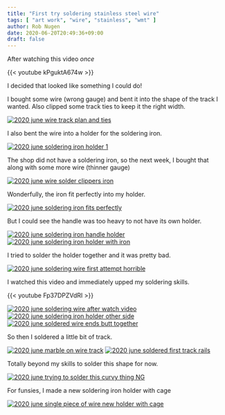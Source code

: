 ```yaml
---
title: "First try soldering stainless steel wire"
tags: [ "art work", "wire", "stainless", "wmt" ]
author: Rob Nugen
date: 2020-06-20T20:49:36+09:00
draft: false
---
```


After watching this video *once*

{{< youtube kPguktA674w >}}

I decided that looked like something I could do!

I bought some wire (wrong gauge) and bent it into the shape of the
track I wanted.  Also clipped some track ties to keep it the right width.

[![2020 june wire track plan and ties](//b.robnugen.com/art/wire/hello_world/thumbs/2020_june_wire_track_plan_and_ties.jpg)](//b.robnugen.com/art/wire/hello_world/2020_june_wire_track_plan_and_ties.jpg)

I also bent the wire into a holder for the soldering iron.

[![2020 june soldering iron holder 1](//b.robnugen.com/art/wire/hello_world/thumbs/2020_june_soldering_iron_holder_1.jpg)](//b.robnugen.com/art/wire/hello_world/2020_june_soldering_iron_holder_1.jpg)

The shop did not have a soldering iron, so the next week, I bought
that along with some more wire (thinner gauge)

[![2020 june wire solder clippers iron](//b.robnugen.com/art/wire/hello_world/thumbs/2020_june_wire_solder_clippers_iron.jpg)](//b.robnugen.com/art/wire/hello_world/2020_june_wire_solder_clippers_iron.jpg)

Wonderfully, the iron fit perfectly into my holder.

[![2020 june soldering iron fits perfectly](//b.robnugen.com/art/wire/hello_world/thumbs/2020_june_soldering_iron_fits_perfectly.jpg)](//b.robnugen.com/art/wire/hello_world/2020_june_soldering_iron_fits_perfectly.jpg)

But I could see the handle was too heavy to not have its own holder.

[![2020 june soldering iron handle holder](//b.robnugen.com/art/wire/hello_world/thumbs/2020_june_soldering_iron_handle_holder.jpg)](//b.robnugen.com/art/wire/hello_world/2020_june_soldering_iron_handle_holder.jpg)
[![2020 june soldering iron holder with iron](//b.robnugen.com/art/wire/hello_world/thumbs/2020_june_soldering_iron_holder_with_iron.jpg)](//b.robnugen.com/art/wire/hello_world/2020_june_soldering_iron_holder_with_iron.jpg)

I tried to solder the holder together and it was pretty bad.

[![2020 june soldering wire first attempt horrible](//b.robnugen.com/art/wire/hello_world/thumbs/2020_june_soldering_wire_first_attempt_horrible.jpg)](//b.robnugen.com/art/wire/hello_world/2020_june_soldering_wire_first_attempt_horrible.jpg)

I watched this video and immediately upped my soldering skills.

{{< youtube Fp37DPZVdRI >}}

[![2020 june soldering wire after watch video](//b.robnugen.com/art/wire/hello_world/thumbs/2020_june_soldering_wire_after_watch_video.jpg)](//b.robnugen.com/art/wire/hello_world/2020_june_soldering_wire_after_watch_video.jpg)
[![2020 june soldering iron holder other side](//b.robnugen.com/art/wire/hello_world/thumbs/2020_june_soldering_iron_holder_other_side.jpg)](//b.robnugen.com/art/wire/hello_world/2020_june_soldering_iron_holder_other_side.jpg)
[![2020 june soldered wire ends butt together](//b.robnugen.com/art/wire/hello_world/thumbs/2020_june_soldered_wire_ends_butt_together.jpg)](//b.robnugen.com/art/wire/hello_world/2020_june_soldered_wire_ends_butt_together.jpg)


So then I soldered a little bit of track.

[![2020 june marble on wire track](//b.robnugen.com/art/wire/hello_world/thumbs/2020_june_marble_on_wire_track.jpg)](//b.robnugen.com/art/wire/hello_world/2020_june_marble_on_wire_track.jpg)
[![2020 june soldered first track rails](//b.robnugen.com/art/wire/hello_world/thumbs/2020_june_soldered_first_track_rails.jpg)](//b.robnugen.com/art/wire/hello_world/2020_june_soldered_first_track_rails.jpg)

Totally beyond my skills to solder this shape for now.

[![2020 june trying to solder this curvy thing NG](//b.robnugen.com/art/wire/hello_world/thumbs/2020_june_trying_to_solder_this_curvy_thing_NG.jpg)](//b.robnugen.com/art/wire/hello_world/2020_june_trying_to_solder_this_curvy_thing_NG.jpg)

For funsies, I made a new soldering iron holder with cage

[![2020 june single piece of wire new holder with cage](//b.robnugen.com/art/wire/hello_world/thumbs/2020_june_single_piece_of_wire_new_holder_with_cage.jpg)](//b.robnugen.com/art/wire/hello_world/2020_june_single_piece_of_wire_new_holder_with_cage.jpg)
